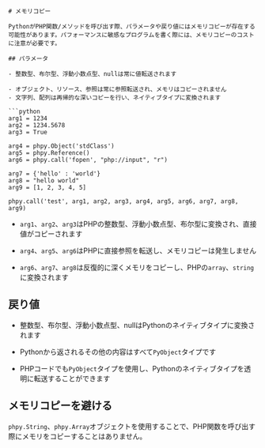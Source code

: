 ```
# メモリコピー

PythonがPHP関数/メソッドを呼び出す際、パラメータや戻り値にはメモリコピーが存在する可能性があります。パフォーマンスに敏感なプログラムを書く際には、メモリコピーのコストに注意が必要です。

## パラメータ

- 整数型、布尔型、浮動小数点型、nullは常に値転送されます

- オブジェクト、リソース、参照は常に参照転送され、メモリはコピーされません
- 文字列、配列は再帰的な深いコピーを行い、ネイティブタイプに変換されます

```python
arg1 = 1234
arg2 = 1234.5678
arg3 = True

arg4 = phpy.Object('stdClass')
arg5 = phpy.Reference()
arg6 = phpy.call('fopen', "php://input", "r")

arg7 = {'hello' : 'world'}
arg8 = "hello world"
arg9 = [1, 2, 3, 4, 5]

phpy.call('test', arg1, arg2, arg3, arg4, arg5, arg6, arg7, arg8, arg9)
```

- `arg1`、`arg2`、`arg3`はPHPの整数型、浮動小数点型、布尔型に変換され、直接値がコピーされます

- `arg4`、`arg5`、`arg6`はPHPに直接参照を転送し、メモリコピーは発生しません
- `arg6`、`arg7`、`arg8`は反復的に深くメモリをコピーし、PHPの`array`、`string`に変換されます

## 戻り値

- 整数型、布尔型、浮動小数点型、nullはPythonのネイティブタイプに変換されます

- Pythonから返されるその他の内容はすべて`PyObject`タイプです
- PHPコードでも`PyObject`タイプを使用し、Pythonのネイティブタイプを透明に転送することができます

## メモリコピーを避ける
`phpy.String`、`phpy.Array`オブジェクトを使用することで、PHP関数を呼び出す際にメモリをコピーすることはありません。
```
